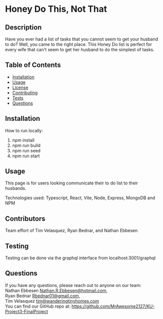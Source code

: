 # Honey Do This, Not That

## Description

Have you ever had a list of tasks that you cannot seem to get your husband to do? Well, you came to the right place. This Honey Do list is perfect for every wife that can't seem to get her husband to do the simplest of tasks.

## Table of Contents
- [Installation](#installation)
- [Usage](#usage)
- [License](#license)
- [Contributing](#contributing)
- [Tests](#tests)
- [Questions](#questions)

## Installation
How to run locally:
1. npm install 
2. npm run build 
3. npm run seed
4. npm run start


## Usage
This page is for users looking communicate their to do list to their husbands.

Technologies used: Typescript, React, Vite, Node, Express, MongoDB and NPM

## Contributors
Team effort of Tim Velasquez, Ryan Bednar, and Nathan Ebbesen

## Testing
Testing can be done via the graphql interface from localhost:3001/graphql

## Questions
If you have any questions, please reach out to anyone on our team: <br />
Nathan Ebbesen [Nathan.R.Ebbesen@hotmail.com](mailto:Nathan.R.Ebbesen@hotmail.com), <br />
Ryan Bednar [Rbednar01@gmail.com](mailto:Rbednar01@gmail.com),<br />
Tim Velasquez [tim@wanderingtinyhomes.com](mailto:tim@wanderingtinyhomes.com)<br />
You can find our GitHub repo at: https://github.com/MrAwesome2127/KU-Project3-FinalProject
